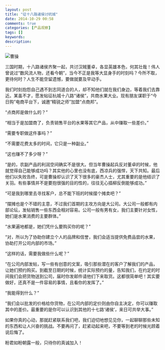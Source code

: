 ```yaml
---
layout: post
title: "征十八路诸侯讨杭城"
date: 2014-10-29 00:58
comments: true
categories: [产品观察]
tags: []
keywords: 
description: 
---
```

![曹操](http://a2.att.hudong.com/01/51/19300001392461131925518309044.jpg)

三国时期，十八路诸侯齐聚一起，共讨汉贼董卓，各显英雄本色，何其壮哉！伟人曾说过“数风流人物，还看今朝”，当今不正是我等大显身手的时刻吗？今所不取，更待何时？人生不能空留遗憾，要做就要及早动手。

我们时刻抱怨自己遇不到志同道合的人，却不知他们就在我们身边，等着我们去靠近。某虽不才，愿发帖征杭城十八路“诸侯”，共商水果大业。现有朋友谋职于“今日购”电商平台下，诚邀“精锐之师”加盟“点商邦”。

“点商邦是做什么的？”

“相当于是加盟商了，负责销售平台的水果等其它产品，从中赚取一些差价。”

“需要专职做这件事吗？”

“不需要花费太多的时间，它只是一种副业。”

“这也赚不了多少呀？”

“是的，农副产品的利润空间确实不是很大。但当年曹操起兵反对董卓的时候，他就觉得自己能够成功吗？其实他的心里也没有底，西凉兵的强悍，天下共知。最后他们以失败告终，可是曹操却认识了天下很多的豪杰人士，尤其重要的是他结识了关羽。有些事情并不是要抱很强的目的性的，往往无心插柳反倒能够成功。”

<!--more-->
“可是我到哪里去寻找客户，总不能下班的时候摆个摊卖吧？”

“摆摊也是个不错的主意，不过我们首期的主攻方向是大公司。大公司一般都有内部论坛，发帖销售一些东西会相对容易。公司一般有男有女，我们主要针对女性，她们是水果消费的主要群体。”

“水果遍地都是，她们凭什么要购买你的呢？”

“对，所以为了协助你建立个人的品牌和信誉，我们会适当提供免费品尝的水果，协助打开公司内部的市场。”

“这样的话，需要我做些什么呢？”

“在公司内部发帖，写一些有创意的文案，吸引那些潜在的客户了解我们的产品，让她们预约购买。到截至日期的时候，统计实际预约的量，告知我们，在约定的时间我们会把货物送到公司，届时你发邮件请他们下来取货。这都很简单吧！其实要做好，还真不是一件容易的事情，且看你的发挥了。”

“我能得到什么？”

“我们会以批发的价格给你货物，在公司内部的定价则由你自主决定，你可以赚取其中的差价。最重要的是你可以认识到其他的十七路‘诸侯’，来日可共举大事。”

如果你真的心动，那就赶紧联系我们吧，我们迫切地想见见你，一起聊聊那些未知的东西和让人兴奋的挑战。不要再问了，赶紧动起来吧，不要等到老的时候光顾着说后悔了。

盼君如盼朝露一般，只待你的真诚加入！